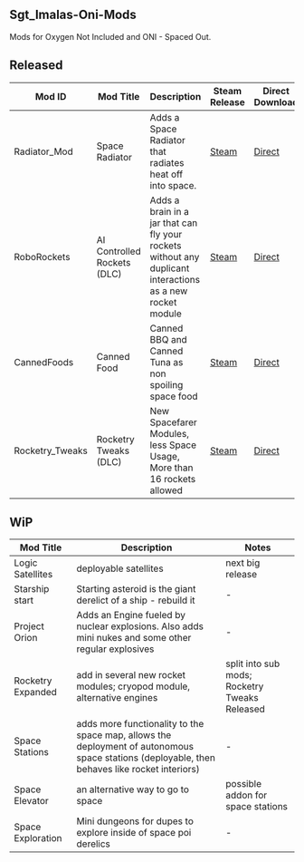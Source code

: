 ## Sgt_Imalas-Oni-Mods
Mods for Oxygen Not Included and ONI - Spaced Out.

## Released
| Mod ID | Mod Title | Description | Steam Release | Direct Download | latest Version|
|-|-|-|-|-|-|
| Radiator_Mod | Space Radiator | Adds a Space Radiator that radiates heat off into space. | [Steam](https://steamcommunity.com/sharedfiles/filedetails/?id=2795878144) | [Direct](https://github.com/Knastoron/Knastoron-Oni-Mods/releases/tag/Space_Radiator)| v2.0.2
| RoboRockets | AI Controlled Rockets (DLC) | Adds a brain in a jar that can fly your rockets without any duplicant interactions as a new rocket module| [Steam](https://steamcommunity.com/sharedfiles/filedetails/?id=2765256496) |[Direct](https://github.com/Sgt-Imalas/Sgt_Imalas-Oni-Mods/releases/tag/v1.2.3)| v1.2.3
| CannedFoods | Canned Food |Canned BBQ and Canned Tuna as non spoiling space food|[Steam](https://steamcommunity.com/sharedfiles/filedetails/?id=2818855295)|[Direct](https://github.com/Sgt-Imalas/Sgt_Imalas-Oni-Mods/releases/tag/v2.1.0_CannedFood)| v2.1.0
| Rocketry_Tweaks | Rocketry Tweaks (DLC)|New Spacefarer Modules, less Space Usage, More than 16 rockets allowed|[Steam](https://steamcommunity.com/sharedfiles/filedetails/?id=2837919908)|[Direct](https://github.com/Sgt-Imalas/Sgt_Imalas-Oni-Mods/releases/tag/v1.0.0_Rocketry_Tweaks)| v1.0.0
## WiP
| Mod Title | Description | Notes |
|-|-|-|
|Logic Satellites|deployable satellites|next big release|
|Starship start|Starting asteroid is the giant derelict of a ship - rebuild it|-|
|Project Orion|Adds an Engine fueled by nuclear explosions. Also adds mini nukes and some other regular explosives|-|
|Rocketry Expanded|add in several new rocket modules; cryopod module, alternative engines|split into sub mods; Rocketry Tweaks Released|
|Space Stations|adds more functionality to the space map, allows the deployment of autonomous space stations (deployable, then behaves like rocket interiors)|-|
|Space Elevator|an alternative way to go to space|possible addon for space stations|
|Space Exploration|Mini dungeons for dupes to explore inside of space poi derelics|-|
